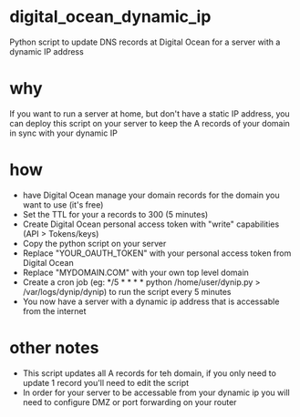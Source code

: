 # digital_ocean_dynamic_ip
Python script to update DNS records at Digital Ocean for a server with a dynamic IP address

# why
If you want to run a server at home, but don't have a static IP address, you can deploy this script on your server to keep the A records of your domain in sync with your dynamic IP

# how
- have Digital Ocean manage your domain records for the domain you want to use (it's free)
- Set the TTL for your a records to 300 (5 minutes)
- Create Digital Ocean personal access token with "write" capabilities (API > Tokens/keys)
- Copy the python script on your server
- Replace "YOUR_OAUTH_TOKEN" with your personal access token from Digital Ocean
- Replace "MYDOMAIN.COM" with your own top level domain
- Create a cron job (eg: */5 * * * * python /home/user/dynip.py > /var/logs/dynip/dynip) to run the script every 5 minutes
- You now have a server with a dynamic ip address that is accessable from the internet

# other notes
- This script updates all A records for teh domain, if you only need to update 1 record you'll need to edit the script
- In order for your server to be accessable from your dynamic ip you will need to configure DMZ or port forwarding on your router
